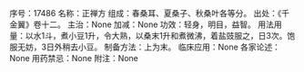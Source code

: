 序号：17486
名称：正禅方
组成：春桑耳、夏桑子、秋桑叶各等分。
出处：《千金翼》卷十二。
主治：None
加减：None
功效：轻身，明目，益智。
用法用量：以水1斗，煮小豆1升，令大熟，以桑末1升和煮微沸，着盐豉服之，日3次。饱服无妨，3日外稍去小豆。
制备方法：上为末。
临床应用：None
各家论述：None
用药禁忌：None
附注：None
